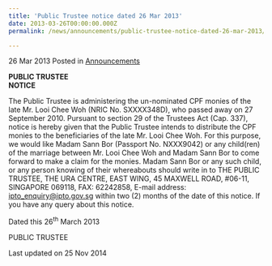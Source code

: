 ```yaml
---
title: 'Public Trustee notice dated 26 Mar 2013'
date: 2013-03-26T00:00:00.000Z
permalink: /news/announcements/public-trustee-notice-dated-26-mar-2013/

---
```




26 Mar 2013 Posted in [Announcements](/news/announcements)


**PUBLIC TRUSTEE**  
**NOTICE**

The Public Trustee is administering the un-nominated CPF monies of the late Mr. Looi Chee Woh (NRIC No. SXXXX348D), who passed away on 27 September 2010. Pursuant to section 29 of the Trustees Act (Cap. 337), notice is hereby given that the Public Trustee intends to distribute the CPF monies to the beneficiaries of the late Mr. Looi Chee Woh. For this purpose, we would like Madam Sann Bor (Passport No. NXXX9042) or any child(ren) of the marriage between Mr. Looi Chee Woh and Madam Sann Bor to come forward to make a claim for the monies. Madam Sann Bor or any such child, or any person knowing of their whereabouts should write  in to THE PUBLIC TRUSTEE, THE URA CENTRE, EAST WING, 45 MAXWELL ROAD, #06-11, SINGAPORE 069118, FAX: 62242858, E-mail address: <ipto_enquiry@ipto.gov.sg> within two (2) months of the date of this notice. If you have any query about this notice.

Dated this 26<sup>th</sup> March 2013

PUBLIC TRUSTEE


<p class="right-side-updated">Last updated on 25 Nov 2014</p> 
